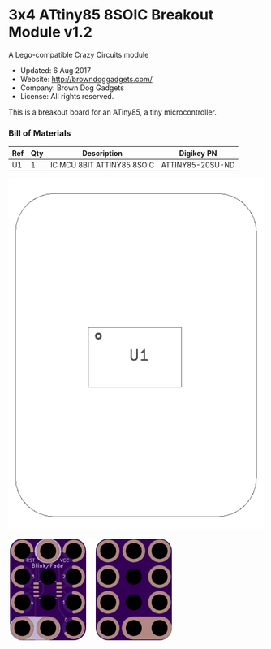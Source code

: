 <!--- start title --->
# 3x4 ATtiny85 8SOIC Breakout Module v1.2
A Lego-compatible Crazy Circuits module

- Updated: 6 Aug 2017
- Website: http://browndoggadgets.com/
- Company: Brown Dog Gadgets
- License: All rights reserved.
<!--- end title --->

This is a breakout board for an ATiny85, a tiny microcontroller. 

<!--- bom start --->
### Bill of Materials

|Ref|Qty|Description|Digikey PN|
|---|---|-----------|------|
|U1|1|IC MCU 8BIT ATTINY85 8SOIC|ATTINY85-20SU-ND|


<!--- bom end --->
![Assembly Diagram](assembly.png)

![Gerber Preview](preview.png)

